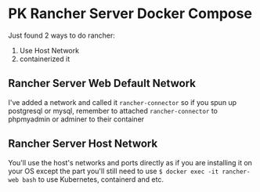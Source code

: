 # PK Rancher Server Docker Compose

Just found 2 ways to do rancher:
1. Use Host Network
2. containerized it

## Rancher Server Web Default Network
I've added a network and called it `rancher-connector` so if you spun up postgresql or mysql, remember to attached `rancher-connector` to phpmyadmin or adminer to their container

## Rancher Server Host Network
You'll use the host's networks and ports directly as if you are installing it on your OS except the part you'll still need to use `$ docker exec -it rancher-web bash` to use Kubernetes, containerd and etc.